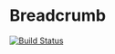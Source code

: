 # Breadcrumb

[![Build Status](https://travis-ci.org/andrew-smart/breadcrumb.svg?branch=master)](https://travis-ci.org/andrew-smart/breadcrumb)
